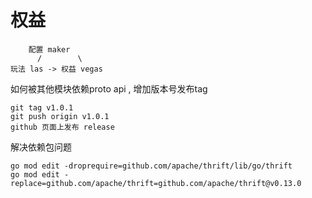 # 权益
```
    配置 maker
      /        \
玩法 las -> 权益 vegas
```

如何被其他模块依赖proto api , 增加版本号发布tag
```
git tag v1.0.1
git push origin v1.0.1
github 页面上发布 release
```

解决依赖包问题
```
go mod edit -droprequire=github.com/apache/thrift/lib/go/thrift
go mod edit -replace=github.com/apache/thrift=github.com/apache/thrift@v0.13.0
```